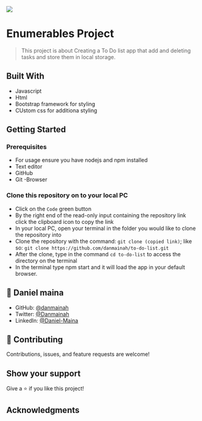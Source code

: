 ![](https://img.shields.io/badge/Microverse-blueviolet)

# Enumerables Project

> This project is about Creating a To Do list app that add and deleting tasks and store them in local storage.

## Built With

- Javascript 
- Html 
- Bootstrap framework for styling
- CUstom css for additiona styling

## Getting Started

 ### Prerequisites
- For usage ensure you have nodejs and npm installed
- Text editor
- GitHub
- Git
-Browser
### Clone this repository on to your local PC

- Click on the `Code` green button
- By the right end of the read-only input containing the repository link click the clipboard icon to copy the link
- In your local PC, open your terminal in the folder you would like to clone the repository into
- Clone the repository with the command: `git clone (copied link)`; like so: `git clone https://github.com/danmainah/to-do-list.git`
- After the clone, type in the command `cd to-do-list` to access the directory on the terminal
- In the terminal type npm start and it will load the app in your default browser.

## 👤 **Daniel maina**

- GitHub: [@danmainah](https://github.com/danmainah)
- Twitter: [@Danmainah](https://twitter.com/dan_mainah)
- LinkedIn: [@Daniel-Maina](www.linkedin.com/in/daniel-maina-315a38191)

## 🤝 Contributing

Contributions, issues, and feature requests are welcome!

## Show your support

Give a ⭐️ if you like this project!

## Acknowledgments

